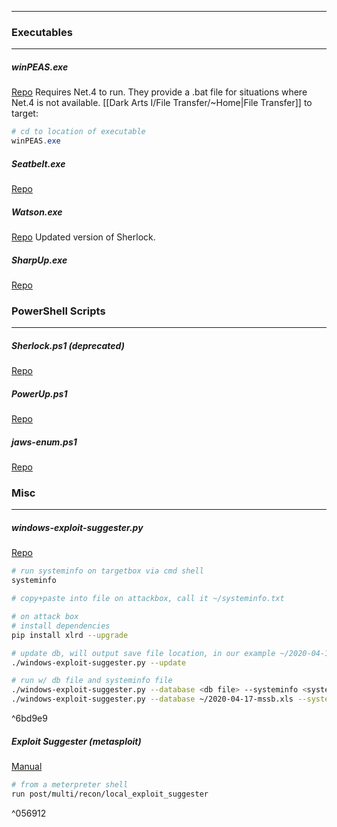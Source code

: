 -- -
### Executables
-- -
##### winPEAS.exe
[Repo](https://github.com/peass-ng/PEASS-ng/tree/master/winPEAS)
Requires Net.4 to run. They provide a .bat file for situations where Net.4 is not available.
[[Dark Arts I/File Transfer/~Home|File Transfer]] to target:
```powershell
# cd to location of executable
winPEAS.exe
```
##### Seatbelt.exe
[Repo](https://github.com/GhostPack/Seatbelt)
##### Watson.exe
[Repo](https://github.com/rasta-mouse/Watson)
Updated version of Sherlock. 
##### SharpUp.exe
[Repo](https://github.com/GhostPack/SharpUp)
### PowerShell Scripts
-- -
##### Sherlock.ps1 (deprecated)
[Repo](https://github.com/rasta-mouse/Sherlock)
##### PowerUp.ps1
[Repo](https://github.com/PowerShellMafia/PowerSploit/tree/master/Privesc)
##### jaws-enum.ps1
[Repo](https://github.com/411Hall/JAWS)
### Misc
-- -
##### windows-exploit-suggester.py
[Repo](https://github.com/AonCyberLabs/Windows-Exploit-Suggester)
```bash
# run systeminfo on targetbox via cmd shell
systeminfo

# copy+paste into file on attackbox, call it ~/systeminfo.txt

# on attack box
# install dependencies
pip install xlrd --upgrade

# update db, will output save file location, in our example ~/2020-04-17-mssb.xls
./windows-exploit-suggester.py --update

# run w/ db file and systeminfo file
./windows-exploit-suggester.py --database <db file> --systeminfo <systeminfo file>
./windows-exploit-suggester.py --database ~/2020-04-17-mssb.xls --systeminfo ~/systeminfo.txt
```

^6bd9e9

##### Exploit Suggester (metasploit)
[Manual](https://www.rapid7.com/blog/post/2015/08/11/metasploit-local-exploit-suggester-do-less-get-more/)
```bash
# from a meterpreter shell
run post/multi/recon/local_exploit_suggester
```

^056912
